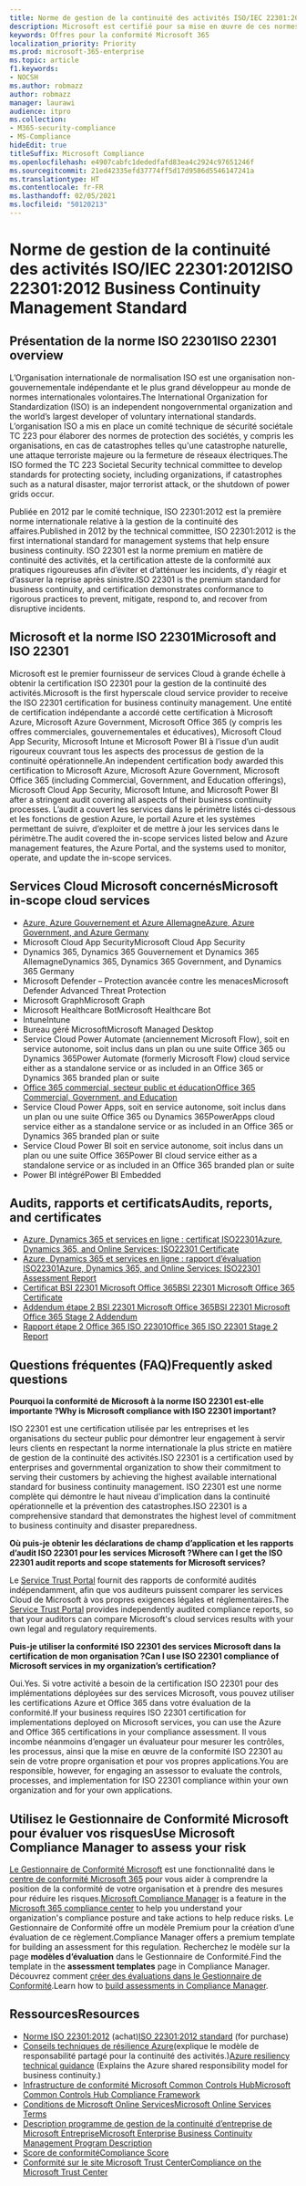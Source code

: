 ```yaml
---
title: Norme de gestion de la continuité des activités ISO/IEC 22301:2012
description: Microsoft est certifié pour sa mise en œuvre de ces normes de gestion de la continuité des activités.
keywords: Offres pour la conformité Microsoft 365
localization_priority: Priority
ms.prod: microsoft-365-enterprise
ms.topic: article
f1.keywords:
- NOCSH
ms.author: robmazz
author: robmazz
manager: laurawi
audience: itpro
ms.collection:
- M365-security-compliance
- MS-Compliance
hideEdit: true
titleSuffix: Microsoft Compliance
ms.openlocfilehash: e4907cabfc1dededfafd83ea4c2924c97651246f
ms.sourcegitcommit: 21ed42335efd37774ff5d17d9586d5546147241a
ms.translationtype: HT
ms.contentlocale: fr-FR
ms.lasthandoff: 02/05/2021
ms.locfileid: "50120213"
---
```

# <a name="iso-223012012-business-continuity-management-standard"></a><span data-ttu-id="44d45-104">Norme de gestion de la continuité des activités ISO/IEC 22301:2012</span><span class="sxs-lookup"><span data-stu-id="44d45-104">ISO 22301:2012 Business Continuity Management Standard</span></span>

## <a name="iso-22301-overview"></a><span data-ttu-id="44d45-105">Présentation de la norme ISO 22301</span><span class="sxs-lookup"><span data-stu-id="44d45-105">ISO 22301 overview</span></span>

<span data-ttu-id="44d45-106">L’Organisation internationale de normalisation ISO est une organisation non-gouvernementale indépendante et le plus grand développeur au monde de normes internationales volontaires.</span><span class="sxs-lookup"><span data-stu-id="44d45-106">The International Organization for Standardization (ISO) is an independent nongovernmental organization and the world’s largest developer of voluntary international standards.</span></span> <span data-ttu-id="44d45-107">L’organisation ISO a mis en place un comité technique de sécurité sociétale TC 223 pour élaborer des normes de protection des sociétés, y compris les organisations, en cas de catastrophes telles qu'une catastrophe naturelle, une attaque terroriste majeure ou la fermeture de réseaux électriques.</span><span class="sxs-lookup"><span data-stu-id="44d45-107">The ISO formed the TC 223 Societal Security technical committee to develop standards for protecting society, including organizations, if catastrophes such as a natural disaster, major terrorist attack, or the shutdown of power grids occur.</span></span>

<span data-ttu-id="44d45-108">Publiée en 2012 par le comité technique, ISO 22301:2012 est la première norme internationale relative à la gestion de la continuité des affaires.</span><span class="sxs-lookup"><span data-stu-id="44d45-108">Published in 2012 by the technical committee, ISO 22301:2012 is the first international standard for management systems that help ensure business continuity.</span></span> <span data-ttu-id="44d45-109">ISO 22301 est la norme premium en matière de continuité des activités, et la certification atteste de la conformité aux pratiques rigoureuses afin d’éviter et d’atténuer les incidents, d’y réagir et d’assurer la reprise après sinistre.</span><span class="sxs-lookup"><span data-stu-id="44d45-109">ISO 22301 is the premium standard for business continuity, and certification demonstrates conformance to rigorous practices to prevent, mitigate, respond to, and recover from disruptive incidents.</span></span>

## <a name="microsoft-and-iso-22301"></a><span data-ttu-id="44d45-110">Microsoft et la norme ISO 22301</span><span class="sxs-lookup"><span data-stu-id="44d45-110">Microsoft and ISO 22301</span></span>

<span data-ttu-id="44d45-111">Microsoft est le premier fournisseur de services Cloud à grande échelle à obtenir la certification ISO 22301 pour la gestion de la continuité des activités.</span><span class="sxs-lookup"><span data-stu-id="44d45-111">Microsoft is the first hyperscale cloud service provider to receive the ISO 22301 certification for business continuity management.</span></span> <span data-ttu-id="44d45-112">Une entité de certification indépendante a accordé cette certification à Microsoft Azure, Microsoft Azure Government, Microsoft Office 365 (y compris les offres commerciales, gouvernementales et éducatives), Microsoft Cloud App Security, Microsoft Intune et Microsoft Power BI à l’issue d’un audit rigoureux couvrant tous les aspects des processus de gestion de la continuité opérationnelle.</span><span class="sxs-lookup"><span data-stu-id="44d45-112">An independent certification body awarded this certification to Microsoft Azure, Microsoft Azure Government, Microsoft Office 365 (including Commercial, Government, and Education offerings), Microsoft Cloud App Security, Microsoft Intune, and Microsoft Power BI after a stringent audit covering all aspects of their business continuity processes.</span></span> <span data-ttu-id="44d45-113">L’audit a couvert les services dans le périmètre listés ci-dessous et les fonctions de gestion Azure, le portail Azure et les systèmes permettant de suivre, d’exploiter et de mettre à jour les services dans le périmètre.</span><span class="sxs-lookup"><span data-stu-id="44d45-113">The audit covered the in-scope services listed below and Azure management features, the Azure Portal, and the systems used to monitor, operate, and update the in-scope services.</span></span>

## <a name="microsoft-in-scope-cloud-services"></a><span data-ttu-id="44d45-114">Services Cloud Microsoft concernés</span><span class="sxs-lookup"><span data-stu-id="44d45-114">Microsoft in-scope cloud services</span></span>

- [<span data-ttu-id="44d45-115">Azure, Azure Gouvernement et Azure Allemagne</span><span class="sxs-lookup"><span data-stu-id="44d45-115">Azure, Azure Government, and Azure Germany</span></span>](https://aka.ms/AzureCompliance)
- <span data-ttu-id="44d45-116">Microsoft Cloud App Security</span><span class="sxs-lookup"><span data-stu-id="44d45-116">Microsoft Cloud App Security</span></span>
- <span data-ttu-id="44d45-117">Dynamics 365, Dynamics 365 Gouvernement et Dynamics 365 Allemagne</span><span class="sxs-lookup"><span data-stu-id="44d45-117">Dynamics 365, Dynamics 365 Government, and Dynamics 365 Germany</span></span>
- <span data-ttu-id="44d45-118">Microsoft Defender – Protection avancée contre les menaces</span><span class="sxs-lookup"><span data-stu-id="44d45-118">Microsoft Defender Advanced Threat Protection</span></span>
- <span data-ttu-id="44d45-119">Microsoft Graph</span><span class="sxs-lookup"><span data-stu-id="44d45-119">Microsoft Graph</span></span>
- <span data-ttu-id="44d45-120">Microsoft Healthcare Bot</span><span class="sxs-lookup"><span data-stu-id="44d45-120">Microsoft Healthcare Bot</span></span>
- <span data-ttu-id="44d45-121">Intune</span><span class="sxs-lookup"><span data-stu-id="44d45-121">Intune</span></span>
- <span data-ttu-id="44d45-122">Bureau géré Microsoft</span><span class="sxs-lookup"><span data-stu-id="44d45-122">Microsoft Managed Desktop</span></span>
- <span data-ttu-id="44d45-123">Service Cloud Power Automate (anciennement Microsoft Flow), soit en service autonome, soit inclus dans un plan ou une suite Office 365 ou Dynamics 365</span><span class="sxs-lookup"><span data-stu-id="44d45-123">Power Automate (formerly Microsoft Flow) cloud service either as a standalone service or as included in an Office 365 or Dynamics 365 branded plan or suite</span></span>
- [<span data-ttu-id="44d45-124">Office 365 commercial, secteur public et éducation</span><span class="sxs-lookup"><span data-stu-id="44d45-124">Office 365 Commercial, Government, and Education</span></span>](https://go.microsoft.com/fwlink/p/?linkid=2077751)
- <span data-ttu-id="44d45-125">Service Cloud Power Apps, soit en service autonome, soit inclus dans un plan ou une suite Office 365 ou Dynamics 365</span><span class="sxs-lookup"><span data-stu-id="44d45-125">PowerApps cloud service either as a standalone service or as included in an Office 365 or Dynamics 365 branded plan or suite</span></span>
- <span data-ttu-id="44d45-126">Service Cloud Power BI soit en service autonome, soit inclus dans un plan ou une suite Office 365</span><span class="sxs-lookup"><span data-stu-id="44d45-126">Power BI cloud service either as a standalone service or as included in an Office 365 branded plan or suite</span></span>
- <span data-ttu-id="44d45-127">Power BI intégré</span><span class="sxs-lookup"><span data-stu-id="44d45-127">Power BI Embedded</span></span>

## <a name="audits-reports-and-certificates"></a><span data-ttu-id="44d45-128">Audits, rapports et certificats</span><span class="sxs-lookup"><span data-stu-id="44d45-128">Audits, reports, and certificates</span></span>

- [<span data-ttu-id="44d45-129">Azure, Dynamics 365 et services en ligne : certificat ISO22301</span><span class="sxs-lookup"><span data-stu-id="44d45-129">Azure, Dynamics 365, and Online Services: ISO22301 Certificate</span></span>](https://aka.ms/azureiso22301cert)
- [<span data-ttu-id="44d45-130">Azure, Dynamics 365 et services en ligne : rapport d’évaluation ISO22301</span><span class="sxs-lookup"><span data-stu-id="44d45-130">Azure, Dynamics 365, and Online Services: ISO22301 Assessment Report</span></span>](https://aka.ms/azureiso22301report)
- [<span data-ttu-id="44d45-131">Certificat BSI 22301 Microsoft Office 365</span><span class="sxs-lookup"><span data-stu-id="44d45-131">BSI 22301 Microsoft Office 365 Certificate</span></span>](https://go.microsoft.com/fwlink/p/?linkid=2092109)
- [<span data-ttu-id="44d45-132">Addendum étape 2 BSI 22301 Microsoft Office 365</span><span class="sxs-lookup"><span data-stu-id="44d45-132">BSI 22301 Microsoft Office 365 Stage 2 Addendum</span></span>](https://go.microsoft.com/fwlink/p/?linkid=2092209)
- [<span data-ttu-id="44d45-133">Rapport étape 2 Office 365 ISO 22301</span><span class="sxs-lookup"><span data-stu-id="44d45-133">Office 365 ISO 22301 Stage 2 Report</span></span>](https://go.microsoft.com/fwlink/p/?linkid=2092211)

## <a name="frequently-asked-questions"></a><span data-ttu-id="44d45-134">Questions fréquentes (FAQ)</span><span class="sxs-lookup"><span data-stu-id="44d45-134">Frequently asked questions</span></span>

<span data-ttu-id="44d45-135">**Pourquoi la conformité de Microsoft à la norme ISO 22301 est-elle importante ?**</span><span class="sxs-lookup"><span data-stu-id="44d45-135">**Why is Microsoft compliance with ISO 22301 important?**</span></span>

<span data-ttu-id="44d45-136">ISO 22301 est une certification utilisée par les entreprises et les organisations du secteur public pour démontrer leur engagement à servir leurs clients en respectant la norme internationale la plus stricte en matière de gestion de la continuité des activités.</span><span class="sxs-lookup"><span data-stu-id="44d45-136">ISO 22301 is a certification used by enterprises and governmental organization to show their commitment to serving their customers by achieving the highest available international standard for business continuity management.</span></span> <span data-ttu-id="44d45-137">ISO 22301 est une norme complète qui démontre le haut niveau d'implication dans la continuité opérationnelle et la prévention des catastrophes.</span><span class="sxs-lookup"><span data-stu-id="44d45-137">ISO 22301 is a comprehensive standard that demonstrates the highest level of commitment to business continuity and disaster preparedness.</span></span>

<span data-ttu-id="44d45-138">**Où puis-je obtenir les déclarations de champ d’application et les rapports d’audit ISO 22301 pour les services Microsoft ?**</span><span class="sxs-lookup"><span data-stu-id="44d45-138">**Where can I get the ISO 22301 audit reports and scope statements for Microsoft services?**</span></span>

<span data-ttu-id="44d45-139">Le [Service Trust Portal](https://aka.ms/stphelp) fournit des rapports de conformité audités indépendamment, afin que vos auditeurs puissent comparer les services Cloud de Microsoft à vos propres exigences légales et réglementaires.</span><span class="sxs-lookup"><span data-stu-id="44d45-139">The [Service Trust Portal](https://aka.ms/stphelp) provides independently audited compliance reports, so that your auditors can compare Microsoft's cloud services results with your own legal and regulatory requirements.</span></span>

<span data-ttu-id="44d45-140">**Puis-je utiliser la conformité ISO 22301 des services Microsoft dans la certification de mon organisation ?**</span><span class="sxs-lookup"><span data-stu-id="44d45-140">**Can I use ISO 22301 compliance of Microsoft services in my organization’s certification?**</span></span>

<span data-ttu-id="44d45-141">Oui.</span><span class="sxs-lookup"><span data-stu-id="44d45-141">Yes.</span></span> <span data-ttu-id="44d45-142">Si votre activité a besoin de la certification ISO 22301 pour des implémentations déployées sur des services Microsoft, vous pouvez utiliser les certifications Azure et Office 365 dans votre évaluation de la conformité.</span><span class="sxs-lookup"><span data-stu-id="44d45-142">If your business requires ISO 22301 certification for implementations deployed on Microsoft services, you can use the Azure and Office 365 certifications in your compliance assessment.</span></span> <span data-ttu-id="44d45-143">Il vous incombe néanmoins d’engager un évaluateur pour mesurer les contrôles, les processus, ainsi que la mise en œuvre de la conformité ISO 22301 au sein de votre propre organisation et pour vos propres applications.</span><span class="sxs-lookup"><span data-stu-id="44d45-143">You are responsible, however, for engaging an assessor to evaluate the controls, processes, and implementation for ISO 22301 compliance within your own organization and for your own applications.</span></span>

## <a name="use-microsoft-compliance-manager-to-assess-your-risk"></a><span data-ttu-id="44d45-144">Utilisez le Gestionnaire de Conformité Microsoft pour évaluer vos risques</span><span class="sxs-lookup"><span data-stu-id="44d45-144">Use Microsoft Compliance Manager to assess your risk</span></span>

<span data-ttu-id="44d45-145">[Le Gestionnaire de Conformité Microsoft](/microsoft-365/compliance/compliance-manager) est une fonctionnalité dans le [centre de conformité Microsoft 365](/microsoft-365/compliance/microsoft-365-compliance-center) pour vous aider à comprendre la position de la conformité de votre organisation et à prendre des mesures pour réduire les risques.</span><span class="sxs-lookup"><span data-stu-id="44d45-145">[Microsoft Compliance Manager](/microsoft-365/compliance/compliance-manager) is a feature in the [Microsoft 365 compliance center](/microsoft-365/compliance/microsoft-365-compliance-center) to help you understand your organization's compliance posture and take actions to help reduce risks.</span></span> <span data-ttu-id="44d45-146">Le Gestionnaire de Conformité offre un modèle Premium pour la création d’une évaluation de ce règlement.</span><span class="sxs-lookup"><span data-stu-id="44d45-146">Compliance Manager offers a premium template for building an assessment for this regulation.</span></span> <span data-ttu-id="44d45-147">Recherchez le modèle sur la page **modèles d’évaluation** dans le Gestionnaire de Conformité.</span><span class="sxs-lookup"><span data-stu-id="44d45-147">Find the template in the **assessment templates** page in Compliance Manager.</span></span> <span data-ttu-id="44d45-148">Découvrez comment [créer des évaluations dans le Gestionnaire de Conformité](/microsoft-365/compliance/compliance-manager-assessments).</span><span class="sxs-lookup"><span data-stu-id="44d45-148">Learn how to [build assessments in Compliance Manager](/microsoft-365/compliance/compliance-manager-assessments).</span></span>

## <a name="resources"></a><span data-ttu-id="44d45-149">Ressources</span><span class="sxs-lookup"><span data-stu-id="44d45-149">Resources</span></span>

- <span data-ttu-id="44d45-150">[Norme ISO 22301:2012](https://www.iso.org/iso/home/store/catalogue_tc/catalogue_detail.htm?csnumber=50038) (achat)</span><span class="sxs-lookup"><span data-stu-id="44d45-150">[ISO 22301:2012 standard](https://www.iso.org/iso/home/store/catalogue_tc/catalogue_detail.htm?csnumber=50038) (for purchase)</span></span>
- <span data-ttu-id="44d45-151">[Conseils techniques de résilience Azure](/azure/architecture/framework/resiliency/overview)(explique le modèle de responsabilité partagé pour la continuité des activités.)</span><span class="sxs-lookup"><span data-stu-id="44d45-151">[Azure resiliency technical guidance](/azure/architecture/framework/resiliency/overview) (Explains the Azure shared responsibility model for business continuity.)</span></span>
- [<span data-ttu-id="44d45-152">Infrastructure de conformité Microsoft Common Controls Hub</span><span class="sxs-lookup"><span data-stu-id="44d45-152">Microsoft Common Controls Hub Compliance Framework</span></span>](https://www.microsoft.com/trustcenter/common-controls-hub)
- [<span data-ttu-id="44d45-153">Conditions de Microsoft Online Services</span><span class="sxs-lookup"><span data-stu-id="44d45-153">Microsoft Online Services Terms</span></span>](https://aka.ms/Online-Services-Terms)
- [<span data-ttu-id="44d45-154">Description programme de gestion de la continuité d’entreprise de Microsoft Entreprise</span><span class="sxs-lookup"><span data-stu-id="44d45-154">Microsoft Enterprise Business Continuity Management Program Description</span></span>](https://go.microsoft.com/fwlink/p/?linkid=2092212)
- [<span data-ttu-id="44d45-155">Score de conformité</span><span class="sxs-lookup"><span data-stu-id="44d45-155">Compliance Score</span></span>](/microsoft-365/compliance/compliance-manager)
- [<span data-ttu-id="44d45-156">Conformité sur le site Microsoft Trust Center</span><span class="sxs-lookup"><span data-stu-id="44d45-156">Compliance on the Microsoft Trust Center</span></span>](https://www.microsoft.com/trust-center/compliance/compliance-overview)
